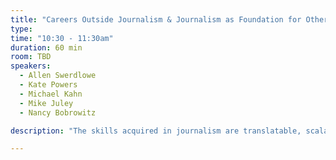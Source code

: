 ```yaml
---
title: "Careers Outside Journalism & Journalism as Foundation for Other Careers"
type:
time: "10:30 - 11:30am"
duration: 60 min
room: TBD
speakers:
  - Allen Swerdlowe
  - Kate Powers
  - Michael Kahn
  - Mike Juley
  - Nancy Bobrowitz

description: "The skills acquired in journalism are translatable, scalable and applicable across many different disciplines. Journalists by nature of their work as story tellers are qualified to move on to a wide range of other roles.; yet journalists often fail to realize this and end up minimizing their opportunities and skill sets. In a data focused and infused world, such story telling communication skills are more important than ever. They are the art behind the science and our panelists are here to share where journalism took them in their career."

---
```

